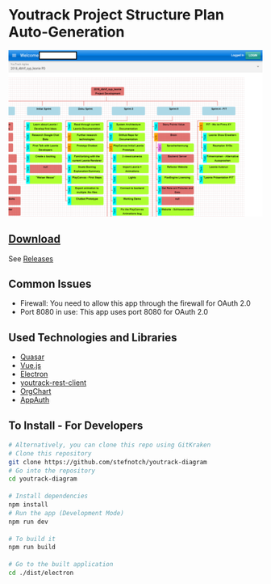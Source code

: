 # Youtrack Project Structure Plan Auto-Generation 
![Screenshot](./Screenshot.png)

## [Download](https://github.com/stefnotch/youtrack-diagram/releases)
See [Releases](https://github.com/stefnotch/youtrack-diagram/releases)

## Common Issues
- Firewall: You need to allow this app through the firewall for OAuth 2.0
- Port 8080 in use: This app uses port 8080 for OAuth 2.0

## Used Technologies and Libraries
- [Quasar](https://quasar-framework.org/)
- [Vue.js](https://vuejs.org/)
- [Electron](https://electronjs.org/)
- [youtrack-rest-client](https://github.com/shanehofstetter/youtrack-rest-client)
- [OrgChart](https://github.com/dabeng/OrgChart.js)
- [AppAuth](https://github.com/openid/AppAuth-JS)

## To Install - For Developers

```bash
# Alternatively, you can clone this repo using GitKraken
# Clone this repository
git clone https://github.com/stefnotch/youtrack-diagram
# Go into the repository
cd youtrack-diagram

# Install dependencies
npm install
# Run the app (Development Mode)
npm run dev

# To build it
npm run build

# Go to the built application
cd ./dist/electron
```
